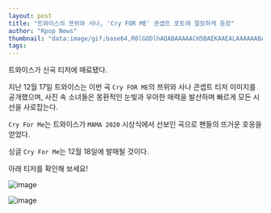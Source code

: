 ```yaml
---
layout: post
title: "트와이스의 쯔위와 사나, 'Cry FOR ME' 콘셉트 포토에 절묘하게 등장"
author: "Kpop News"
thumbnail: "data:image/gif;base64,R0lGODlhAQABAAAAACH5BAEKAAEALAAAAAABAAEAAAICTAEAOw=="
tags: 
---
```



트와이스가 신곡 티저에 매료됐다.

지난 12월 17일 트와이스는 이번 곡 `Cry FOR ME`의 쯔위와 사나 콘셉트 티저 이미지를 공개했으며, 사진 속 소녀들은 몽환적인 눈빛과 우아한 매력을 발산하며 빠르게 모든 시선을 사로잡는다.

`Cry For Me`는 트와이스가 `MAMA 2020` 시상식에서 선보인 곡으로 팬들의 뜨거운 호응을 얻었다.

싱글 `Cry For Me`는 12월 18일에 발매될 것이다.

아래 티저를 확인해 보세요!

![image](https://kpopchingu.com/wp-content/uploads/2020/12/38-2.png)

![image](https://kpopchingu.com/wp-content/uploads/2020/12/39-3.png)